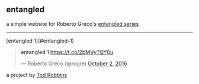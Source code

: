 ## entangled

a simple website for Roberto Greco's [entangled series]()

---

<div class="index">
[entangled 1](#entangled-1)
</div>

<a name="entangled-1"/>
<blockquote class="twitter-tweet"><p lang="en" dir="ltr">entangled 1 <a href="https://t.co/2bMVyTQY0u">https://t.co/2bMVyTQY0u</a></p>&mdash; Roberto Greco (@rogre) <a href="https://twitter.com/rogre/status/782656394524696576?ref_src=twsrc%5Etfw">October 2, 2016</a></blockquote> <script async src="https://platform.twitter.com/widgets.js" charset="utf-8"></script>

a project by [Tod Robbins](https://todrobbins.com)
